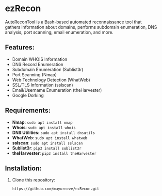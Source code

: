 # ezRecon

AutoReconTool is a Bash-based automated reconnaissance tool that gathers information about domains, performs subdomain enumeration, DNS analysis, port scanning, email enumeration, and more.

## Features:
- Domain WHOIS Information
- DNS Record Enumeration
- Subdomain Enumeration (Sublist3r)
- Port Scanning (Nmap)
- Web Technology Detection (WhatWeb)
- SSL/TLS Information (sslscan)
- Email/Username Enumeration (theHarvester)
- Google Dorking

## Requirements:
- **Nmap**: `sudo apt install nmap`
- **Whois**: `sudo apt install whois`
- **DNS Utilities**: `sudo apt install dnsutils`
- **WhatWeb**: `sudo apt install whatweb`
- **sslscan**: `sudo apt install sslscan`
- **Sublist3r**: `pip3 install sublist3r`
- **theHarvester**: `pip3 install theHarvester`

## Installation:
1. Clone this repository:
   ```bash
   https://github.com/mayurneve/ezRecon.git

